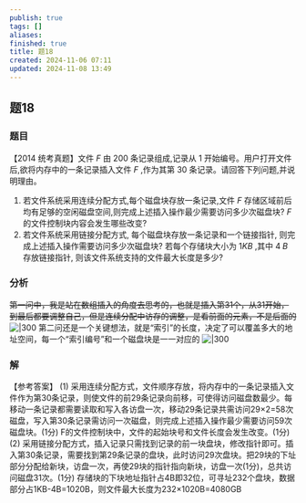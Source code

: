```yaml
---
publish: true
tags: []
aliases: 
finished: true
title: 题18
created: 2024-11-06 07:11
updated: 2024-11-08 13:49
---
```

## 题18
### 题目
【2014 统考真题】文件 $F$ 由 200 条记录组成,记录从 1 开始编号。用户打开文件后,欲将内存中的一条记录插入文件 $F$ ,作为其第 30 条记录。请回答下列问题,并说明理由。
1. 若文件系统采用连续分配方式,每个磁盘块存放一条记录,文件 $F$ 存储区域前后均有足够的空闲磁盘空间,则完成上述插入操作最少需要访问多少次磁盘块? $F$ 的文件控制块内容会发生哪些改变?
2. 若文件系统采用链接分配方式, 每个磁盘块存放一条记录和一个链接指针, 则完成上述插入操作需要访问多少次磁盘块? 若每个存储块大小为 $1{KB}$ ,其中 $4\;B$ 存放链接指针, 则该文件系统支持的文件最大长度是多少?
### 分析
~~第一问中，我是站在数组插入的角度去思考的，也就是插入第31个，从31开始，到最后都要调整自己，但是连续分配中访存的调整，是看前面的元素，不是后面的~~
![|300](https://img.hwenyi.live/202411082035260.webp)
第二问还是一个关键想法，就是“索引”的长度，决定了可以覆盖多大的地址空间，每一个“索引编号”和一个磁盘块是一一对应的
![|300](https://img.hwenyi.live/202411082146815.webp)
### 解
【参考答案】
(1) 采用连续分配方式，文件顺序存放，将内存中的一条记录插入文件作为第30条记录，则使文件的前29条记录向前移，可使得访问磁盘数最少。每移动一条记录都需要读取和写入各访盘一次，移动29条记录共需访问29×2=58次磁盘，写入第30条记录需访问一次磁盘，则完成上述插入操作最少需要访问59次磁盘块。(1分)
F的文件控制块中，文件的起始块号和文件长度会发生改变。(1分)
(2) 采用链接分配方式，插入记录只需找到记录的前一块盘块，修改指针即可。插入第30条记录，需要找到第29条记录的盘块，此时访问29次盘块。把29块的下址部分分配给新块，访盘一次，再使29块的指针指向新块，访盘一次(1分)，总共访问磁盘31次。(1分)
存储块的下块地址指针占4B即32位，可寻址232个盘块，数据部分占1KB-4B=1020B，则文件最大长度为232×1020B=4080GB

